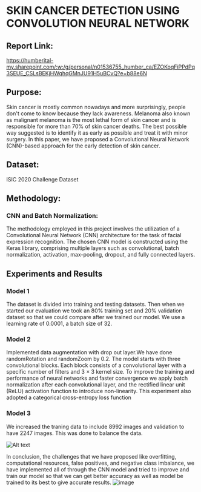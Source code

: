 # SKIN CANCER DETECTION USING CONVOLUTION NEURAL NETWORK

## Report Link: 
https://humberital-my.sharepoint.com/:w:/g/personal/n01536755_humber_ca/EZOKoqFiPPdPq3SEUE_CSLsBEKjHWqhqGMnJU91H5uBCvQ?e=b88e6N

## Purpose:
Skin cancer is mostly common nowadays and more surprisingly, people don't come to know because they lack awareness. Melanoma also known as malignant melanoma is the most lethal form of skin cancer and is responsible for more than 70% of skin cancer deaths. The best possible way suggested is to identify it as early as possible and treat it with minor surgery. In this paper, we have proposed a Convolutional Neural Network (CNN)-based approach for the early detection of skin cancer. 

## Dataset: 
ISIC 2020 Challenge Dataset

## Methodology:

### CNN and Batch Normalization:
The methodology employed in this project involves the utilization of a Convolutional Neural Network (CNN) architecture for the task of facial expression recognition. The chosen CNN model is constructed using the Keras library, comprising multiple layers such as convolutional, batch normalization, activation, max-pooling, dropout, and fully connected layers.


## Experiments and Results
### Model 1
The dataset is divided into training and testing datasets. Then when we started our evaluation we took an 80% training set and 20% validation dataset so that we could compare after we trained our model. We use a learning rate of 0.0001, a batch size of 32. 

### Model 2
Implemented data augmentation with drop out layer.We have done randomRotation and randomZoom by 0.2. The model starts with three convolutional blocks. Each block consists of a convolutional layer with a specific number of filters and 3 × 3 kernel size. To improve the training and performance of neural networks and faster convergence we apply batch normalization after each convolutional layer, and the rectified linear unit (ReLU) activation function to introduce non-linearity. This experiment also adopted a categorical cross-entropy loss function

### Model 3
We increased the traning data to include 8992 images and validation to have 2247 images. This was done to balance the data.

![Alt text]([/main/Model%203.png](/Model%203.png)?raw=true "model 3")


In conclusion, the challenges that we have proposed like overfitting, computational resources, false positives, and negative class imbalance, we have implemented all of through the CNN model and tried to improve and train our model so that we can get better accuracy as well as model be trained to its best to give accurate results. 
![image](https://github.com/siddhesh-its/SkinCancerDetectionUsingCNN/assets/113104423/e7dd3fe6-43d7-4c26-9786-3f61dea1ed4a)


